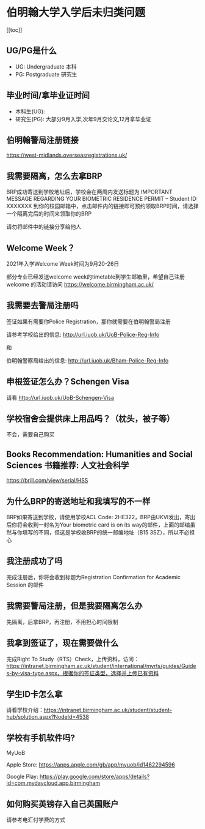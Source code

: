 # 伯明翰大学入学后未归类问题

[[toc]]

## UG/PG是什么

* UG: Undergraduate 本科
* PG: Postgraduate 研究生

## 毕业时间/拿毕业证时间

* 本科生(UG): 
* 研究生(PG): 大部分9月入学,次年9月交论文,12月拿毕业证

## 伯明翰警局注册链接

https://west-midlands.overseasregistrations.uk/

## 我需要隔离，怎么去拿BRP

BRP成功寄送到学校地址后，学校会在两周内发送标题为 IMPORTANT MESSAGE REGARDING YOUR BIOMETRIC RESIDENCE PERMIT – Student ID: XXXXXXX 到你的校园邮箱中，点击邮件内的链接即可预约领取BRP时间，请选择一个隔离完后的时间来领取你的BRP

请勿将邮件中的链接分享给他人

## Welcome Week？

2021年入学Welcome Week时间为9月20-26日

部分专业已经发送welcome week的timetable到学生邮箱里，希望自己注册 welcome 的活动请访问 https://welcome.birmingham.ac.uk/

## 我需要去警局注册吗

签证如果有需要你Police Registration，那你就需要在伯明翰警局注册

请参考学校给出的信息: http://url.iuob.uk/UoB-Police-Reg-Info 

和

伯明翰警察局给出的信息: http://url.iuob.uk/Bham-Police-Reg-Info

## 申根签证怎么办？Schengen Visa

请看 http://url.iuob.uk/UoB-Schengen-Visa

## 学校宿舍会提供床上用品吗？（枕头，被子等）

不会，需要自己购买

## Books Recommendation: Humanities and Social Sciences 书籍推荐: 人文社会科学

https://brill.com/view/serial/HSS

## 为什么BRP的寄送地址和我填写的不一样

BRP如果寄送到学校，请使用学校ACL Code: 2HE322，BRP由UKVI发出，寄出后你将会收到一封名为Your biometric card is on its way的邮件，上面的邮编虽然与你填写的不同，但这是学校收BRP的统一邮编地址（B15 3SZ），所以不必担心

## 我注册成功了吗

完成注册后，你将会收到标题为Registration Confirmation for Academic Session 的邮件


## 我需要警局注册，但是我要隔离怎么办

先隔离，后拿BRP，再注册，不用担心时间限制

## 我拿到签证了，现在需要做什么

完成Right To Study（RTS）Check，上传资料，访问：https://intranet.birmingham.ac.uk/student/international/myrts/guides/Guides-by-visa-type.aspx，根据你的签证类型，选择并上传已有资料

## 学生ID卡怎么拿

请看学校介绍：https://intranet.birmingham.ac.uk/student/student-hub/solution.aspx?NodeId=4538

## 学校有手机软件吗?

MyUoB

Apple Store: https://apps.apple.com/gb/app/myuob/id1462294596

Google Play: https://play.google.com/store/apps/details?id=com.mydaycloud.app.birmingham

## 如何购买英镑存入自己英国账户

请参考电汇付学费的方式

